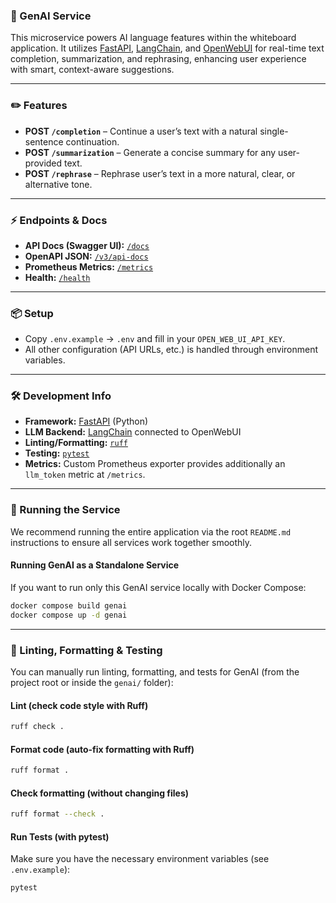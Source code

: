 ### 🧠 GenAI Service

This microservice powers AI language features within the whiteboard application. It utilizes [FastAPI](https://fastapi.tiangolo.com/), [LangChain](https://python.langchain.com/), and [OpenWebUI](https://gpu.aet.cit.tum.de/) for real-time text completion, summarization, and rephrasing, enhancing user experience with smart, context-aware suggestions.

---

### ✏️ Features

- **POST `/completion`** – Continue a user’s text with a natural single-sentence continuation.
- **POST `/summarization`** – Generate a concise summary for any user-provided text.
- **POST `/rephrase`** – Rephrase user’s text in a more natural, clear, or alternative tone.

---

### ⚡️ Endpoints & Docs

- **API Docs (Swagger UI):** [`/docs`](http://localhost:8000/docs)
- **OpenAPI JSON:** [`/v3/api-docs`](http://localhost:8000/v3/api-docs)
- **Prometheus Metrics:** [`/metrics`](http://localhost:8000/metrics)
- **Health:** [`/health`](http://localhost:8000/health)

---

### 📦 Setup

- Copy `.env.example` → `.env` and fill in your `OPEN_WEB_UI_API_KEY`.
- All other configuration (API URLs, etc.) is handled through environment variables.

---

### 🛠️ Development Info

- **Framework:** [FastAPI](https://fastapi.tiangolo.com/) (Python)
- **LLM Backend:** [LangChain](https://python.langchain.com/) connected to OpenWebUI
- **Linting/Formatting:** [`ruff`](https://docs.astral.sh/ruff/)
- **Testing:** [`pytest`](https://docs.pytest.org/)
- **Metrics:** Custom Prometheus exporter provides additionally an `llm_token` metric at `/metrics`.

---

### 🚀 Running the Service

We recommend running the entire application via the root `README.md` instructions to ensure all services work together smoothly.

#### Running GenAI as a Standalone Service

If you want to run only this GenAI service locally with Docker Compose:

```bash
docker compose build genai
docker compose up -d genai
```

---

### 🧹 Linting, Formatting & Testing

You can manually run linting, formatting, and tests for GenAI (from the project root or inside the `genai/` folder):

#### Lint (check code style with Ruff)

```bash
ruff check .
```

#### Format code (auto-fix formatting with Ruff)

```bash
ruff format .
```

#### Check formatting (without changing files)

```bash
ruff format --check .
```

#### Run Tests (with pytest)

Make sure you have the necessary environment variables (see `.env.example`):

```bash
pytest
```
